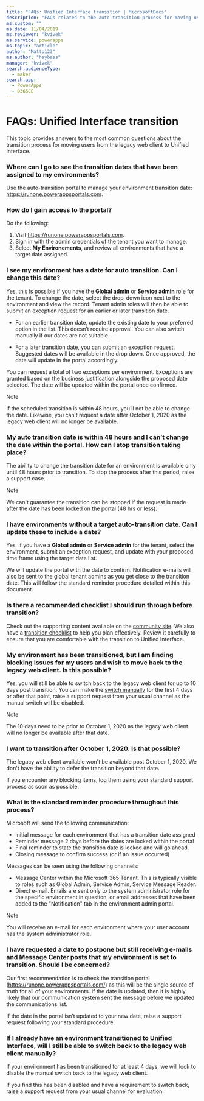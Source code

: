 ```yaml
---
title: "FAQs: Unified Interface transition | MicrosoftDocs"
description: "FAQs related to the auto-transition process for moving users from the legacy web client to Unified Interface."
ms.custom: ""
ms.date: 11/04/2019
ms.reviewer: "kvivek"
ms.service: powerapps
ms.topic: "article"
author: "Mattp123"
ms.author: "haybass"
manager: "kvivek"
search.audienceType: 
  - maker
search.app: 
  - PowerApps
  - D365CE
---
```


# FAQs: Unified Interface transition

This topic provides answers to the most common questions about the transition process for moving users from the legacy web client to Unified Interface.

### Where can I go to see the transition dates that have been assigned to my environments? 

Use the auto-transition portal to manage your environment transition date: <https://runone.powerappsportals.com>.

### How do I gain access to the portal?

Do the following:
1. Visit <https://runone.powerappsportals.com>.
2. Sign in with the admin credentials of the tenant you want to manage.
3. Select **My Environements**, and review all environments that have a target date assigned.

### I see my environment has a date for auto transition. Can I change this date?

Yes, this is possible if you have the **Global admin** or **Service admin** role for the tenant. To change the date, select the drop-down icon next to the environment and view the record. Tenant admin roles will then be able to submit an exception request for an earlier or later transition date.

- For an earlier transition date, update the existing date to your preferred option in the list. This doesn’t require approval. You can also switch manually if our dates are not suitable.

- For a later transition date, you can submit an exception request. Suggested dates will be available in the drop down. Once approved, the date will update in the portal accordingly.

You can request a total of two exceptions per environment. Exceptions are granted based on the business justification alongside the proposed date selected. The date will be updated within the portal once confirmed.

> [!NOTE]
> If the scheduled transition is within 48 hours, you’ll not be able to change the date. Likewise, you can’t request a date after October 1, 2020 as the legacy web client will no longer be available.

### My auto transition date is within 48 hours and I can’t change the date within the portal. How can I stop transition taking place?

The ability to change the transition date for an environment is available only until 48 hours prior to transition. To stop the process after this period, raise a support case. 

> [!NOTE]
> We can't guarantee the transition can be stopped if the request is made after the date has been locked on the portal (48 hrs or less).

### I have environments without a target auto-transition date. Can I update these to include a date?

Yes, if you have a **Global admin** or **Service admin** for the tenant, select the environment, submit an exception request, and update with your proposed time frame using the target date list. 

We will update the portal with the date to confirm. Notification e-mails will also be sent to the global tenant admins as you get close to the transition date. This will follow the standard reminder procedure detailed within this document.

### Is there a recommended checklist I should run through before transition?

Check out the supporting content available on the [community site](https://community.dynamics.com/365/unified-interface/). We also have a [transition checklist](https://aka.ms/UIChecklist) to help you plan effectively. Review it carefully to ensure that you are comfortable with the transition to Unified Interface.

### My environment has been transitioned, but I am finding blocking issues for my users and wish to move back to the legacy web client. Is this possible?

Yes, you will still be able to switch back to the legacy web client for up to 10 days post transition. You can make the [switch manually](https://docs.microsoft.com/power-platform/admin/enable-unified-interface-only) for the first 4 days or after that point, raise a support request from your usual channel as the manual switch will be disabled. 

> [!NOTE]
> The 10 days need to be prior to October 1, 2020 as the legacy web client will no longer be available after that date.

### I want to transition after October 1, 2020. Is that possible?

The legacy web client available won't be available post October 1, 2020. We don't have the ability to defer the transition beyond that date.

If you encounter any blocking items, log them using your standard support process as soon as possible.

### What is the standard reminder procedure throughout this process?

Microsoft will send the following communication:

-	Initial message for each environment that has a transition date assigned
-	Reminder message 2 days before the dates are locked within the portal
-	Final reminder to state the transition date is locked and will go ahead.
-	Closing message to confirm success (or if an issue occurred)

Messages can be seen using the following channels:
-	Message Center within the Microsoft 365 Tenant. This is typically visible to roles such as Global Admin, Service Admin, Service Message Reader.
-	Direct e-mail.  Emails are sent only to the system administrator role for the specific environment in question, or email addresses that have been added to the "Notification" tab in the environment admin portal.

> [!NOTE]
> You will receive an e-mail for each environment where your user account has the system administrator role.

### I have requested a date to postpone but still receiving e-mails and Message Center posts that my environment is set to transition. Should I be concerned?

Our first recommendation is to check the transition portal (<https://runone.powerappsportals.com/>) as this will be the single source of truth for all of your environments. If the date is updated, then it is highly likely that our communication system sent the message before we updated the communications list. 

If the date in the portal isn’t updated to your new date, raise a support request following your standard procedure.

### If I already have an environment transitioned to Unified Interface, will I still be able to switch back to the legacy web client manually?

If your environment has been transitioned for at least 4 days, we will look to disable the manual switch back to the legacy web client. 

If you find this has been disabled and have a requirement to switch back, raise a support request from your usual channel for evaluation.



